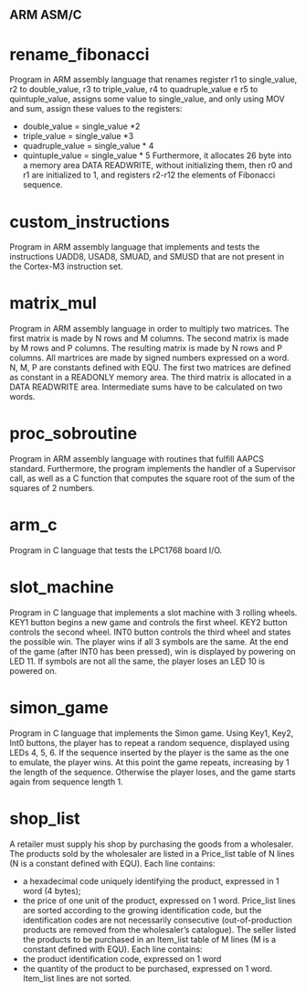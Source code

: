 
## ARM ASM/C ##

# rename_fibonacci #

Program in ARM assembly language that renames register r1 to single_value, r2 to double_value, r3 to triple_value, r4 to quadruple_value e r5 to quintuple_value, assigns some value to single_value, and only using MOV and sum, assign these values to the registers:
  * double_value = single_value *2
  * triple_value = single_value *3
  * quadruple_value = single_value * 4
  * quintuple_value = single_value * 5
Furthermore, it allocates 26 byte into a memory area DATA READWRITE, without initializing them, then r0 and r1 are initialized to 1, and registers r2-r12 the elements of
Fibonacci sequence.

# custom_instructions #
Program in ARM assembly language that implements and tests the instructions UADD8, USAD8, SMUAD, and SMUSD that are not present in the Cortex-M3 instruction set.

# matrix_mul #

Program in ARM assembly language in order to multiply two matrices. The first matrix is made by N rows and M columns. The second matrix is made by M rows and P columns. The resulting matrix is made by N rows and P columns. All martrices are made by signed numbers expressed on a word. N, M, P are constants defined with EQU. The first two matrices are defined as constant in a READONLY memory area. The third matrix is allocated in a DATA READWRITE area. Intermediate sums have to be calculated on two words.

# proc_sobroutine #

Program in ARM assembly language with routines that fulfill AAPCS standard. Furthermore, the program implements the handler of a Supervisor call, as well as a C function that computes the square root of the sum of the squares of 2 numbers.

# arm_c # 

Program in C language that tests the LPC1768 board I/O.

# slot_machine #

Program in C language that implements a slot machine with 3 rolling wheels. KEY1 button begins a new game and controls the first wheel. KEY2 button controls the second wheel. INT0 button controls the third wheel and states the possible win. The player wins if all 3 symbols are the same. At the end of the game (after INT0 has been pressed), win is displayed by powering on LED 11. If symbols are not all the same, the player loses an LED 10 is powered on.

# simon_game #

Program in C language that implements the Simon game. Using Key1, Key2, Int0 buttons, the player has to repeat a random sequence, displayed using LEDs 4, 5, 6. If the sequence inserted by the player is the same as the one to emulate, the player wins. At this point the game repeats, increasing by 1 the length of the sequence. Otherwise the player loses, and the game starts again from sequence length 1.

# shop_list #

A retailer must supply his shop by purchasing the goods from a wholesaler. The products sold by the wholesaler are listed in a Price_list table of N lines (N is a constant defined with EQU). Each line contains:
- a hexadecimal code uniquely identifying the product, expressed in 1 word (4 bytes);
- the price of one unit of the product, expressed on 1 word.
Price_list lines are sorted according to the growing identification code, but the identification codes are not necessarily consecutive (out-of-production products are removed from the wholesaler’s catalogue). The seller listed the products to be purchased in an Item_list table of M lines (M is a constant defined with EQU). Each line contains:
- the product identification code, expressed on 1 word
- the quantity of the product to be purchased, expressed on 1 word.
Item_list lines are not sorted.
